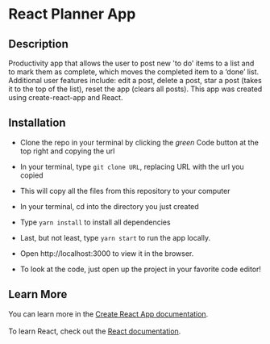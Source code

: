 # React Planner App

## Description

Productivity app that allows the user to post new 'to do' items to a list and to mark them as complete, which moves the completed item to a ‘done’ list. Additional user features include: edit a post, delete a post, star a post (takes it to the top of the list), reset the app (clears all posts). This app was created using create-react-app and React.

## Installation
- Clone the repo in your terminal by clicking the _green_ Code button at the top right and copying the url
- In your terminal, type ```git clone URL```, replacing URL with the url you copied
- This will copy all the files from this repository to your computer
- In your terminal, cd into the directory you just created
- Type ```yarn install``` to install all dependencies
- Last, but not least, type ```yarn start``` to run the app locally.
- Open http://localhost:3000 to view it in the browser.

- To look at the code, just open up the project in your favorite code editor!

## Learn More
You can learn more in the [Create React App documentation](https://create-react-app.dev). <br />
<br />
To learn React, check out the [React documentation](https://reactjs.org).

